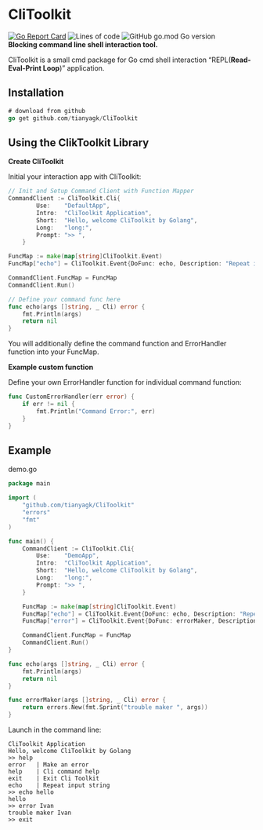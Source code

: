 # CliToolkit

[![Go Report Card](https://goreportcard.com/badge/github.com/tianyagk/CliToolkit)](https://goreportcard.com/report/github.com/tianyagk/CliToolkit)  ![Lines of code](https://img.shields.io/tokei/lines/github/tianyagk/CliToolkit)  ![GitHub go.mod Go version](https://img.shields.io/github/go-mod/go-version/tianyagk/CliToolkit)  
**Blocking command line shell interaction tool.**

CliToolkit is a small cmd package for Go cmd shell interaction “REPL(**Read-Eval-Print Loop**)” application.

## Installation

```go
# download from github
go get github.com/tianyagk/CliToolkit
```

## Using the ClikToolkit Library

**Create CliToolkit**

Initial your interaction app with CliToolkit:

```go
// Init and Setup Command Client with Function Mapper
CommandClient := CliToolkit.Cli{
		Use:    "DefaultApp",
		Intro:  "CliToolkit Application",
		Short:  "Hello, welcome CliToolkit by Golang",
		Long:   "long:",
		Prompt: ">> ",
	}

FuncMap := make(map[string]CliToolkit.Event)
FuncMap["echo"] = CliToolkit.Event{DoFunc: echo, Description: "Repeat input string", ErrorHandler: CliToolkit.DefaultErrorHandler}

CommandClient.FuncMap = FuncMap
CommandClient.Run()

// Define your command func here
func echo(args []string, _ Cli) error {
	fmt.Println(args)
	return nil
}
```

You will additionally define the command function and ErrorHandler function into your FuncMap.

**Example custom function**

Define your own ErrorHandler function for individual command function:

```go
func CustomErrorHandler(err error) {
	if err != nil {
        fmt.Println("Command Error:", err)
	}
}
```



## Example

demo.go

```go
package main

import (
	"github.com/tianyagk/CliToolkit"
	"errors"
	"fmt"
)

func main() {
	CommandClient := CliToolkit.Cli{
		Use:    "DemoApp",
		Intro:  "CliToolkit Application",
		Short:  "Hello, welcome CliToolkit by Golang",
		Long:   "long:",
		Prompt: ">> ",
	}

	FuncMap := make(map[string]CliToolkit.Event)
	FuncMap["echo"] = CliToolkit.Event{DoFunc: echo, Description: "Repeat input string", CliToolkit.ErrorHandler: DefaultErrorHandler}
	FuncMap["error"] = CliToolkit.Event{DoFunc: errorMaker, Description: "Make an error", CliToolkit.ErrorHandler: DefaultErrorHandler}

	CommandClient.FuncMap = FuncMap
	CommandClient.Run()
}

func echo(args []string, _ Cli) error {
	fmt.Println(args)
	return nil
}

func errorMaker(args []string, _ Cli) error {
	return errors.New(fmt.Sprint("trouble maker ", args))
}

```

Launch in the command line:

```shell
CliToolkit Application
Hello, welcome CliToolkit by Golang
>> help
error 	| Make an error
help 	| Cli command help
exit 	| Exit Cli Toolkit
echo 	| Repeat input string
>> echo hello
hello
>> error Ivan
trouble maker Ivan
>> exit
```
